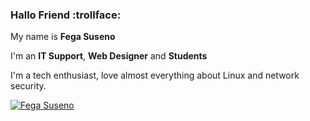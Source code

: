### Hallo Friend :trollface:

My name is **Fega Suseno**

I'm an **IT Support**, **Web Designer** and **Students**

I'm a tech enthusiast, love almost everything about Linux and network security.


[![Fega Suseno](https://github-readme-stats.vercel.app/api?username=seno21&theme=radical&langs_count=8&layout=compact)](https://github.com/anuraghazra/github-readme-stats)
